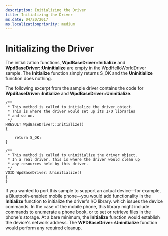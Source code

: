 ```yaml
---
description: Initializing the Driver
title: Initializing the Driver
ms.date: 04/20/2017
ms.localizationpriority: medium
---
```


# Initializing the Driver


The initialization functions, **WpdBaseDriver::Initialize** and **WpdBaseDriver::Uninitialize** are empty in the WpdHelloWorldDriver sample. The **Initialize** function simply returns S\_OK and the **Uninitialize** function does nothing.

The following excerpt from the sample driver contains the code for **WpdBaseDriver::Initialize** and **WpdBaseDriver::Uninitialize**.

```ManagedCPlusPlus
/**
 * This method is called to initialize the driver object.
 * This is where the driver would set up its I/O libraries
 * and so on.
 */
HRESULT WpdBaseDriver::Initialize()
{

    return S_OK;
}

/**
 * This method is called to uninitialize the driver object.
 * In a real driver, this is where the driver would clean up
 * any resources held by this driver.
 */
VOID WpdBaseDriver::Uninitialize()
{
}
```

If you wanted to port this sample to support an actual device—for example, a Bluetooth-enabled mobile phone—you would add functionality in the **Initialize** function to initialize the driver's I/O library. which issues the device commands. In the case of the mobile phone, this library might include commands to enumerate a phone book, or to set or retrieve files in the phone's storage. At a bare minimum, the **Initialize** function would establish the device's network address. The **WPDBaseDriver::Uninitialize** function would perform any required cleanup.

 

 




